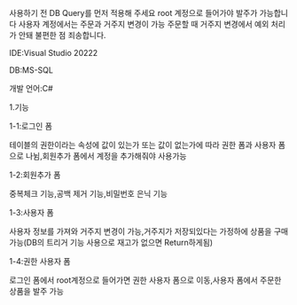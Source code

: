 사용하기 전 DB Query를 먼저 적용해 주세요
root 계정으로 들어가야 발주가 가능합니다
사용자 계정에서는 주문과 거주지 변경이 가능
주문할 때 거주지 변경에서 예외 처리가 안돼 불편한 점 죄송합니다.



IDE:Visual Studio 20222

DB:MS-SQL

개발 언어:C#


1.기능

1-1:로그인 폼 

테이블의 권한이라는 속성에 값이 있는가 또는 값이 없는가에 따라 권한 폼과 사용자 폼으로 나뉨,회원추가 폼에서 계정을 추가해줘야 사용가능


1-2:회원추가 폼

중복체크 기능,공백 제거 기능,비밀번호 은닉 기능


1-3:사용자 폼

사용자 정보를 가져와 거주지 변경이 가능,거주지가 저장되있다는 가정하에 상품을 구매 가능(DB의 트리거 기능 사용으로 재고가 없으면 Return하게됨)


1-4:권한 사용자 폼

로그인 폼에서 root계정으로 들어가면 권한 사용자 폼으로 이동,사용자 폼에서 주문한 상품을 발주 가능

